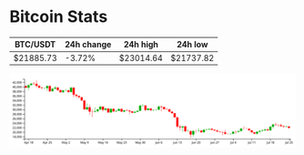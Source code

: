 # Bitcoin Stats

BTC/USDT|24h change|24h high|24h low|
|---|---|---|---|
|$21885.73|-3.72%|$23014.64|$21737.82|

<img src="./chart.svg">
